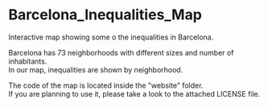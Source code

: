 # Barcelona_Inequalities_Map
Interactive map showing some o the inequalities in Barcelona.

Barcelona has 73 neighborhoods with different sizes and number of inhabitants.   
In our map, inequalities are shown by neighborhood.

The code of the map is located inside the "website" folder.   
If you are planning to use it, please take a look to the attached LICENSE file.
